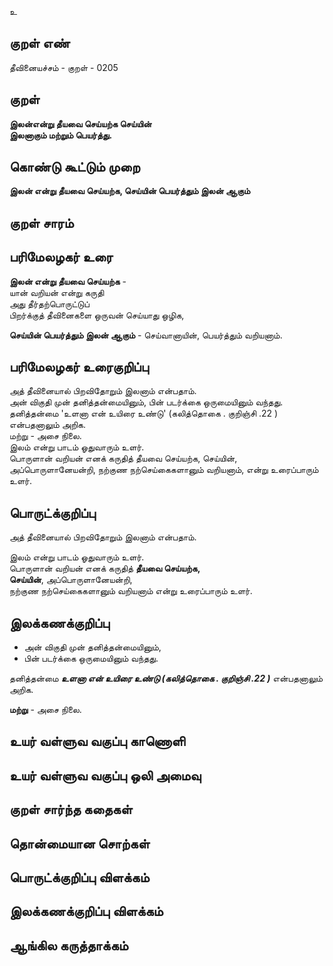 உ

## குறள் எண் 

தீவினையச்சம் - குறள் - 0205  

## குறள் 

**இலன்என்று தீயவை செய்யற்க செய்யின்  
இலனாகும் மற்றும் பெயர்த்து.** 

## கொண்டு கூட்டும் முறை

**இலன் என்று தீயவை செய்யற்க, செய்யின் பெயர்த்தும் இலன் ஆகும்**

## குறள் சாரம் 


## பரிமேலழகர் உரை

**இலன் என்று தீயவை செய்யற்க** -  
யான் வறியன் என்று கருதி  
அது தீர்தற்பொருட்டுப்  
பிறர்க்குத் தீவினைகளை ஒருவன் செய்யாது ஒழிக,  

**செய்யின் பெயர்த்தும் இலன் ஆகும்** - செய்வானாயின், பெயர்த்தும் வறியனாம்.  

## பரிமேலழகர் உரைகுறிப்பு   

அத் தீவினையால் பிறவிதோறும் இலனாம் என்பதாம்.  
அன் விகுதி முன் தனித்தன்மையினும், பின் படர்க்கை ஒருமையினும் வந்தது.  
தனித்தன்மை 'உளனா என் உயிரை உண்டு' (கலித்தொகை .	குறிஞ்சி	.22 ) என்பதனாலும் அறிக.  
மற்று - அசை நிலை.  
இலம் என்று பாடம் ஓதுவாரும் உளர்.  
பொருளான் வறியன் எனக் கருதித் தீயவை செய்யற்க, செய்யின், அப்பொருளானேயன்றி, நற்குண நற்செய்கைகளானும் வறியனாம், என்று உரைப்பாரும் உளர்.  

## பொருட்க்குறிப்பு 

அத் தீவினையால் பிறவிதோறும் இலனாம் என்பதாம்.  
  
இலம் என்று பாடம் ஓதுவாரும் உளர்.  
பொருளான் வறியன் எனக் கருதித் **தீயவை செய்யற்க,  
செய்யின்**, அப்பொருளானேயன்றி,  
நற்குண நற்செய்கைகளானும் வறியனாம் என்று உரைப்பாரும் உளர்.  

## இலக்கணக்குறிப்பு  

* அன் விகுதி முன் தனித்தன்மையினும்,  
* பின் படர்க்கை ஒருமையினும் வந்தது. 

தனித்தன்மை _**உளனா என் உயிரை உண்டு (கலித்தொகை .	குறிஞ்சி	.22 )**_ என்பதனாலும் அறிக.  

**மற்று** - அசை நிலை.  

## உயர் வள்ளுவ வகுப்பு காணொளி


## உயர் வள்ளுவ வகுப்பு ஒலி அமைவு 

 
## குறள் சார்ந்த கதைகள் 


## தொன்மையான சொற்கள்


## பொருட்க்குறிப்பு விளக்கம்


## இலக்கணக்குறிப்பு விளக்கம்


## ஆங்கில கருத்தாக்கம் 


